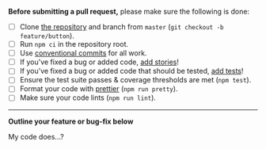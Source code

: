 **Before submitting a pull request,** please make sure the following is done:

- [ ] Clone [the repository](https://github.com/retailmenot/anchor) and branch from `master` (`git checkout -b feature/button`).
- [ ] Run `npm ci` in the repository root.
- [ ] Use [conventional commits](https://www.conventionalcoamits.org/en/v1.0.0-beta.3/) for all work.
- [ ] If you've fixed a bug or added code, [add stories](https://storybook.js.org/docs/basics/introduction/)!
- [ ] If you've fixed a bug or added code that should be tested, [add tests](https://jestjs.io/docs/en/getting-started)!
- [ ] Ensure the test suite passes & coverage thresholds are met (`npm test`).
- [ ] Format your code with [prettier](https://github.com/prettier/prettier) (`npm run pretty`).
- [ ] Make sure your code lints (`npm run lint`).

---------
**Outline your feature or bug-fix below**

My code does...?
